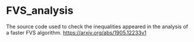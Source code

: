 # FVS_analysis
The source code used to check the inequalities appeared in the analysis of a faster FVS algorithm.
https://arxiv.org/abs/1905.12233v1
